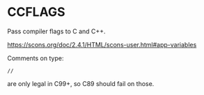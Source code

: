 # CCFLAGS

Pass compiler flags to C and C++.

https://scons.org/doc/2.4.1/HTML/scons-user.html#app-variables

Comments on type:

    //

are only legal in C99+, so C89 should fail on those.
